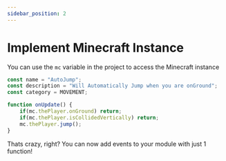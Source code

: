 ```yaml
---
sidebar_position: 2
---
```


# Implement Minecraft Instance

You can use the `mc` variable in the project to access the Minecraft instance

```js
const name = "AutoJump";
const description = "Will Automatically Jump when you are onGround";
const category = MOVEMENT;

function onUpdate() {
    if(mc.thePlayer.onGround) return;
    if(mc.thePlayer.isCollidedVertically) return;
    mc.thePlayer.jump();
}
```

Thats crazy, right? You can now add events to your module with just 1 function!
